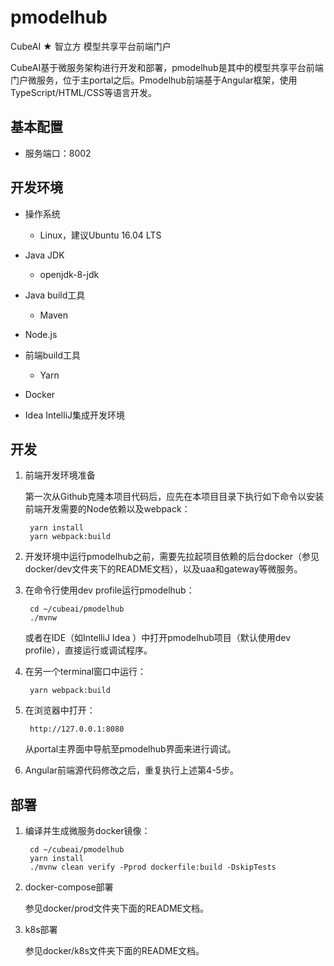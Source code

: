 # pmodelhub

CubeAI ★ 智立方 模型共享平台前端门户

CubeAI基于微服务架构进行开发和部署，pmodelhub是其中的模型共享平台前端门户微服务，位于主portal之后。Pmodelhub前端基于Angular框架，使用TypeScript/HTML/CSS等语言开发。

## 基本配置

- 服务端口：8002

## 开发环境

- 操作系统

    - Linux，建议Ubuntu 16.04 LTS
    
- Java JDK

    - openjdk-8-jdk

- Java build工具

    - Maven

- Node.js
           
- 前端build工具

    - Yarn

- Docker

- Idea IntelliJ集成开发环境

## 开发

1. 前端开发环境准备

    第一次从Github克隆本项目代码后，应先在本项目目录下执行如下命令以安装前端开发需要的Node依赖以及webpack：

        yarn install
        yarn webpack:build
    
2. 开发环境中运行pmodelhub之前，需要先拉起项目依赖的后台docker（参见docker/dev文件夹下的README文档），以及uaa和gateway等微服务。

3. 在命令行使用dev profile运行pmodelhub：

        cd ~/cubeai/pmodelhub
        ./mvnw
        
   或者在IDE（如IntelliJ Idea ）中打开pmodelhub项目（默认使用dev profile），直接运行或调试程序。
   
4. 在另一个terminal窗口中运行：

        yarn webpack:build
    
5. 在浏览器中打开：
   
        http://127.0.0.1:8080
        
   从portal主界面中导航至pmodelhub界面来进行调试。
   
6. Angular前端源代码修改之后，重复执行上述第4-5步。

## 部署

1. 编译并生成微服务docker镜像：

        cd ~/cubeai/pmodelhub
        yarn install
        ./mvnw clean verify -Pprod dockerfile:build -DskipTests
        
2. docker-compose部署

    参见docker/prod文件夹下面的README文档。

3. k8s部署

    参见docker/k8s文件夹下面的README文档。
